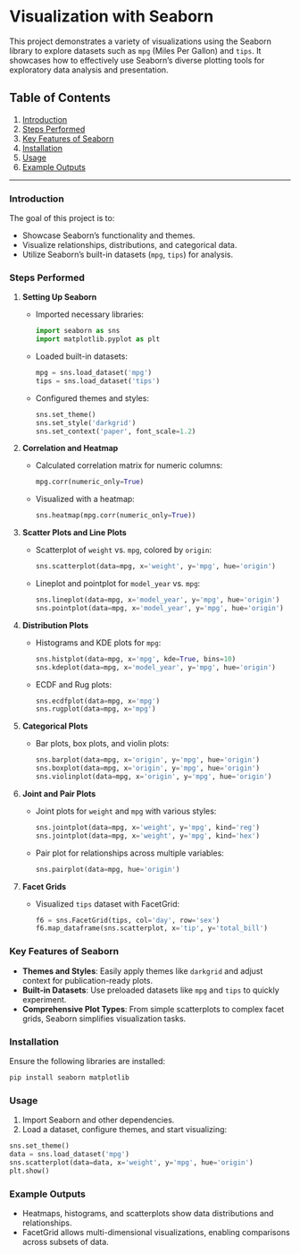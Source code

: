# Visualization with Seaborn

This project demonstrates a variety of visualizations using the Seaborn library to explore datasets such as `mpg` (Miles Per Gallon) and `tips`. It showcases how to effectively use Seaborn’s diverse plotting tools for exploratory data analysis and presentation.

## Table of Contents

1. [Introduction](#introduction)
2. [Steps Performed](#steps-performed)
3. [Key Features of Seaborn](#key-features-of-seaborn)
4. [Installation](#installation)
5. [Usage](#usage)
6. [Example Outputs](#example-outputs)

---

### Introduction

The goal of this project is to:
- Showcase Seaborn’s functionality and themes.
- Visualize relationships, distributions, and categorical data.
- Utilize Seaborn’s built-in datasets (`mpg`, `tips`) for analysis.

### Steps Performed

1. **Setting Up Seaborn**
   - Imported necessary libraries:
     ```python
     import seaborn as sns
     import matplotlib.pyplot as plt
     ```
   - Loaded built-in datasets:
     ```python
     mpg = sns.load_dataset('mpg')
     tips = sns.load_dataset('tips')
     ```
   - Configured themes and styles:
     ```python
     sns.set_theme()
     sns.set_style('darkgrid')
     sns.set_context('paper', font_scale=1.2)
     ```

2. **Correlation and Heatmap**
   - Calculated correlation matrix for numeric columns:
     ```python
     mpg.corr(numeric_only=True)
     ```
   - Visualized with a heatmap:
     ```python
     sns.heatmap(mpg.corr(numeric_only=True))
     ```

3. **Scatter Plots and Line Plots**
   - Scatterplot of `weight` vs. `mpg`, colored by `origin`:
     ```python
     sns.scatterplot(data=mpg, x='weight', y='mpg', hue='origin')
     ```
   - Lineplot and pointplot for `model_year` vs. `mpg`:
     ```python
     sns.lineplot(data=mpg, x='model_year', y='mpg', hue='origin')
     sns.pointplot(data=mpg, x='model_year', y='mpg', hue='origin')
     ```

4. **Distribution Plots**
   - Histograms and KDE plots for `mpg`:
     ```python
     sns.histplot(data=mpg, x='mpg', kde=True, bins=10)
     sns.kdeplot(data=mpg, x='model_year', y='mpg', hue='origin')
     ```
   - ECDF and Rug plots:
     ```python
     sns.ecdfplot(data=mpg, x='mpg')
     sns.rugplot(data=mpg, x='mpg')
     ```

5. **Categorical Plots**
   - Bar plots, box plots, and violin plots:
     ```python
     sns.barplot(data=mpg, x='origin', y='mpg', hue='origin')
     sns.boxplot(data=mpg, x='origin', y='mpg', hue='origin')
     sns.violinplot(data=mpg, x='origin', y='mpg', hue='origin')
     ```

6. **Joint and Pair Plots**
   - Joint plots for `weight` and `mpg` with various styles:
     ```python
     sns.jointplot(data=mpg, x='weight', y='mpg', kind='reg')
     sns.jointplot(data=mpg, x='weight', y='mpg', kind='hex')
     ```
   - Pair plot for relationships across multiple variables:
     ```python
     sns.pairplot(data=mpg, hue='origin')
     ```

7. **Facet Grids**
   - Visualized `tips` dataset with FacetGrid:
     ```python
     f6 = sns.FacetGrid(tips, col='day', row='sex')
     f6.map_dataframe(sns.scatterplot, x='tip', y='total_bill')
     ```

### Key Features of Seaborn

- **Themes and Styles**: Easily apply themes like `darkgrid` and adjust context for publication-ready plots.
- **Built-in Datasets**: Use preloaded datasets like `mpg` and `tips` to quickly experiment.
- **Comprehensive Plot Types**: From simple scatterplots to complex facet grids, Seaborn simplifies visualization tasks.

### Installation

Ensure the following libraries are installed:

```bash
pip install seaborn matplotlib
```

### Usage

1. Import Seaborn and other dependencies.
2. Load a dataset, configure themes, and start visualizing:

```python
sns.set_theme()
data = sns.load_dataset('mpg')
sns.scatterplot(data=data, x='weight', y='mpg', hue='origin')
plt.show()
```

### Example Outputs

- Heatmaps, histograms, and scatterplots show data distributions and relationships.
- FacetGrid allows multi-dimensional visualizations, enabling comparisons across subsets of data.